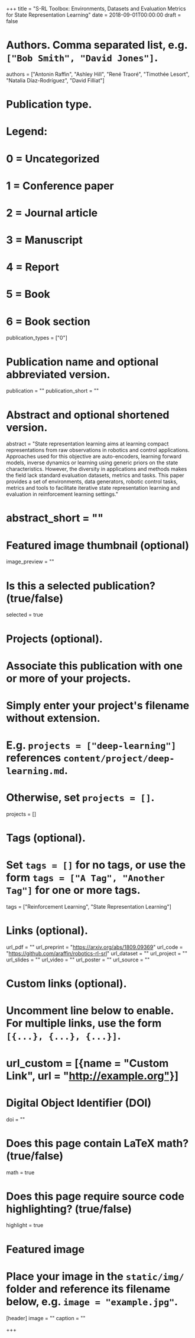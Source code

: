 +++
title = "S-RL Toolbox: Environments, Datasets and Evaluation Metrics for State Representation Learning"
date = 2018-09-01T00:00:00
draft = false

# Authors. Comma separated list, e.g. `["Bob Smith", "David Jones"]`.
authors = ["Antonin Raffin", "Ashley Hill", "René Traoré", "Timothée Lesort", "Natalia Díaz-Rodríguez", "David Filliat"]

# Publication type.
# Legend:
# 0 = Uncategorized
# 1 = Conference paper
# 2 = Journal article
# 3 = Manuscript
# 4 = Report
# 5 = Book
# 6 = Book section
publication_types = ["0"]

# Publication name and optional abbreviated version.
publication = ""
publication_short = ""

# Abstract and optional shortened version.
abstract = "State representation learning aims at learning compact representations from raw observations in robotics and control applications. Approaches used for this objective are auto-encoders, learning forward models, inverse dynamics or learning using generic priors on the state characteristics. However, the diversity in applications and methods makes the field lack standard evaluation datasets, metrics and tasks. This paper provides a set of environments, data generators, robotic control tasks, metrics and tools to facilitate iterative state representation learning and evaluation in reinforcement learning settings."
# abstract_short = ""

# Featured image thumbnail (optional)
image_preview = ""

# Is this a selected publication? (true/false)
selected = true

# Projects (optional).
#   Associate this publication with one or more of your projects.
#   Simply enter your project's filename without extension.
#   E.g. `projects = ["deep-learning"]` references `content/project/deep-learning.md`.
#   Otherwise, set `projects = []`.
projects = []

# Tags (optional).
#   Set `tags = []` for no tags, or use the form `tags = ["A Tag", "Another Tag"]` for one or more tags.
tags = ["Reinforcement Learning", "State Representation Learning"]

# Links (optional).
url_pdf = ""
url_preprint = "https://arxiv.org/abs/1809.09369"
url_code = "https://github.com/araffin/robotics-rl-srl"
url_dataset = ""
url_project = ""
url_slides = ""
url_video = ""
url_poster = ""
url_source = ""

# Custom links (optional).
#   Uncomment line below to enable. For multiple links, use the form `[{...}, {...}, {...}]`.
# url_custom = [{name = "Custom Link", url = "http://example.org"}]

# Digital Object Identifier (DOI)
doi = ""

# Does this page contain LaTeX math? (true/false)
math = true

# Does this page require source code highlighting? (true/false)
highlight = true

# Featured image
# Place your image in the `static/img/` folder and reference its filename below, e.g. `image = "example.jpg"`.
[header]
image = ""
caption = ""

+++
